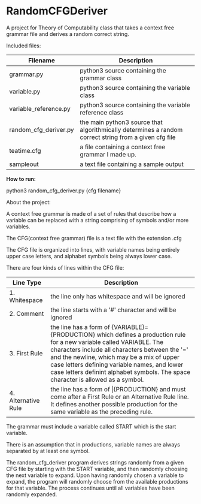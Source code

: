 # RandomCFGDeriver
A project for Theory of Computability class that takes a context free grammar file and derives a random correct string.

Included files:

Filename | Description
---------|-------------
grammar.py | python3 source containing the grammar class
variable.py | python3 source containing the variable class
variable_reference.py | python3 source containing the variable reference class
random_cfg_deriver.py | the main python3 source that algorithmically determines a random correct string from a given cfg file
teatime.cfg | a file containing a context free grammar I made up.
sampleout | a text file containing a sample output

**How to run:**

python3 random_cfg_deriver.py {cfg filename}

About the project:

A context free grammar is made of a set of rules that describe how a variable can be replaced with a string comprising of symbols and/or more variables.

The CFG(context free grammar) file is a text file with the extension .cfg

The CFG file is organized into lines, with variable names being entirely upper case letters, and alphabet symbols being always lower case.

There are four kinds of lines within the CFG file:

Line Type      | Description
--------------------------| --------------------
1. Whitespace | the line only has whitespace and will be ignored
2. Comment | the line starts with a '#' character and will be ignored
3. First Rule | the line has a form of {VARIABLE}={PRODUCTION} which defines a production rule for a new variable called VARIABLE. The <PRODUCTION> characters include all characters between the '=' and the newline, which may be a mix of upper case letters defining variable names, and lower case letters definint alphabet symbols. The space character is allowed as a symbol.
4. Alternative Rule | the line has a form of \|{PRODUCTION} and must come after a First Rule or an Alternative Rule line. It defines another possible production for the same variable as the preceding rule.

The grammar must include a variable called START which is the start variable.

There is an assumption that in productions, variable names are always separated by at least one symbol.

The random_cfg_deriver program derives strings randomly from a given CFG file by starting with the START variable, and then randomly choosing the next variable to expand. Upon having randomly chosen a variable to expand, the program will randomly choose from the available productions for that variable. The process continues until all variables have been randomly expanded.
